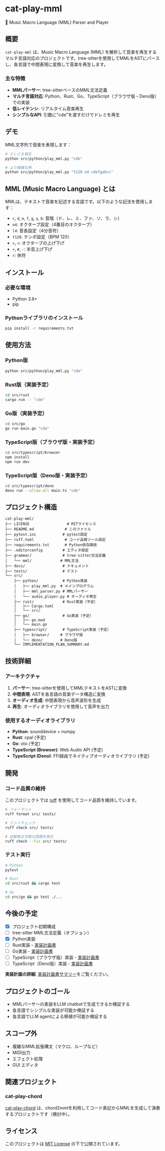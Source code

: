 # cat-play-mml

🎵 Music Macro Language (MML) Parser and Player

## 概要

`cat-play-mml` は、Music Macro Language (MML) を解析して音楽を再生するマルチ言語対応のプロジェクトです。tree-sitterを使用してMMLをASTにパースし、各言語で中間表現に変換して音楽を再生します。

### 主な特徴

- **MMLパーサー**: tree-sitterベースのMML文法定義
- **マルチ言語対応**: Python、Rust、Go、TypeScript（ブラウザ版・Deno版）での実装
- **低レイテンシ**: リアルタイム音楽再生
- **シンプルなAPI**: 引数に"cde"を渡すだけでドレミを再生

## デモ

MML文字列で音楽を表現します：

```bash
# ドレミを再生
python src/python/play_mml.py "cde"

# より複雑な例
python src/python/play_mml.py "t120 o4 cdefgab>c"
```

## MML (Music Macro Language) とは

MMLは、テキストで音楽を記述する言語です。以下のような記法を使用します：

- `c`, `d`, `e`, `f`, `g`, `a`, `b`: 音階（ド、レ、ミ、ファ、ソ、ラ、シ）
- `o4`: オクターブ設定（4番目のオクターブ）
- `l4`: 音長設定（4分音符）
- `t120`: テンポ設定（BPM 120）
- `>`, `<`: オクターブの上げ下げ
- `+`, `#`, `-`: 半音上げ下げ
- `r`: 休符

## インストール

### 必要な環境

- Python 3.8+
- pip

### Pythonライブラリのインストール

```bash
pip install -r requirements.txt
```

## 使用方法

### Python版

```bash
python src/python/play_mml.py "cde"
```

### Rust版（実装予定）

```bash
cd src/rust
cargo run -- "cde"
```

### Go版（実装予定）

```bash
cd src/go
go run main.go "cde"
```

### TypeScript版（ブラウザ版・実装予定）

```bash
cd src/typescript/browser
npm install
npm run dev
```

### TypeScript版（Deno版・実装予定）

```bash
cd src/typescript/deno
deno run --allow-all main.ts "cde"
```

## プロジェクト構造

```
cat-play-mml/
├── LICENSE                 # MITライセンス
├── README.md              # このファイル
├── pytest.ini            # pytest設定
├── ruff.toml              # コード品質ツール設定
├── requirements.txt       # Python依存関係
├── .editorconfig         # エディタ設定
├── grammar/              # tree-sitter文法定義
│   └── mml/             # MML文法
├── docs/                 # ドキュメント
├── tests/                # テスト
└── src/
    ├── python/           # Python実装
    │   ├── play_mml.py  # メインプログラム
    │   ├── mml_parser.py # MMLパーサー
    │   └── audio_player.py # オーディオ再生
    ├── rust/             # Rust実装（予定）
    │   ├── Cargo.toml
    │   └── src/
    ├── go/               # Go実装（予定）
    │   ├── go.mod
    │   └── main.go
    ├── typescript/       # TypeScript実装（予定）
    │   ├── browser/     # ブラウザ版
    │   └── deno/        # Deno版
    └── IMPLEMENTATION_PLAN_SUMMARY.md
```

## 技術詳細

### アーキテクチャ

1. **パーサー**: tree-sitterを使用してMMLテキストをASTに変換
2. **中間表現**: ASTを各言語の音楽データ構造に変換
3. **オーディオ生成**: 中間表現から音声波形を生成
4. **再生**: オーディオライブラリを使用して音声を出力

### 使用するオーディオライブラリ

- **Python**: sounddevice + numpy
- **Rust**: cpal (予定)
- **Go**: oto (予定)
- **TypeScript (Browser)**: Web Audio API (予定)
- **TypeScript (Deno)**: FFI経由でネイティブオーディオライブラリ (予定)

## 開発

### コード品質の維持

このプロジェクトでは [ruff](https://docs.astral.sh/ruff/) を使用してコード品質を維持しています。

```bash
# フォーマット
ruff format src/ tests/

# リントチェック
ruff check src/ tests/

# 自動修正可能な問題を修正
ruff check --fix src/ tests/
```

### テスト実行

```bash
# Python
pytest

# Rust
cd src/rust && cargo test

# Go
cd src/go && go test ./...
```

## 今後の予定

- [x] プロジェクト初期構成
- [ ] tree-sitter MML文法定義（オプション）
- [x] Python実装
- [ ] Rust実装 - [実装計画書](src/rust/IMPLEMENTATION_PLAN.md)
- [ ] Go実装 - [実装計画書](src/go/IMPLEMENTATION_PLAN.md)
- [ ] TypeScript（ブラウザ版）実装 - [実装計画書](src/typescript/browser/IMPLEMENTATION_PLAN.md)
- [ ] TypeScript（Deno版）実装 - [実装計画書](src/typescript/deno/IMPLEMENTATION_PLAN.md)

**実装計画の詳細**: [実装計画書サマリー](src/IMPLEMENTATION_PLAN_SUMMARY.md)をご覧ください。

## プロジェクトのゴール

- MMLパーサーの実装をLLM chatbotで生成できるか検証する
- 各言語でシンプルな実装が可能か検証する
- 各言語でLLM agentによる移植が可能か検証する

## スコープ外

- 複雑なMML拡張構文（マクロ、ループなど）
- MIDI出力
- エフェクト処理
- GUI エディタ

## 関連プロジェクト

### cat-play-chord

[cat-play-chord](https://github.com/cat2151/cat-play-chord) は、chord2mmlを利用してコード表記からMMLを生成して演奏するプロジェクトです（検討中）。

## ライセンス

このプロジェクトは [MIT License](LICENSE) の下で公開されています。